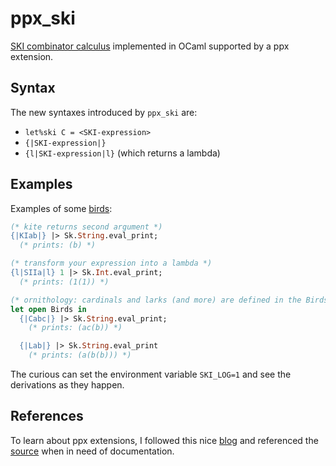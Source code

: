 ppx_ski
=======
[SKI combinator calculus](https://en.wikipedia.org/wiki/SKI_combinator_calculus) implemented in OCaml supported by a ppx extension.

Syntax
------
The new syntaxes introduced by `ppx_ski` are:
* `let%ski C = <SKI-expression>`
* `{|SKI-expression|}`
* `{l|SKI-expression|l}` (which returns a lambda)

Examples
--------
Examples of some [birds](http://www.angelfire.com/tx4/cus/combinator/birds.html):

```ocaml
(* kite returns second argument *)
{|KIab|} |> Sk.String.eval_print;
  (* prints: (b) *)

(* transform your expression into a lambda *)
{l|SIIa|l} 1 |> Sk.Int.eval_print;
  (* prints: (1(1)) *)

(* ornithology: cardinals and larks (and more) are defined in the Birds module*)
let open Birds in
  {|Cabc|} |> Sk.String.eval_print;
    (* prints: (ac(b)) *)

  {|Lab|} |> Sk.String.eval_print
    (* prints: (a(b(b))) *)
```

The curious can set the environment variable `SKI_LOG=1` and see the derivations as they happen.


References
----------
To learn about ppx extensions, I followed this nice [blog](https://whitequark.org/blog/2014/04/16/a-guide-to-extension-points-in-ocaml)
and referenced the [source](https://github.com/ocaml/ocaml/blob/trunk/parsing/parsetree.mli) when in need of documentation.
